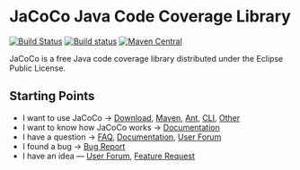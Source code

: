 JaCoCo Java Code Coverage Library
=================================

[![Build Status](https://dev.azure.com/jacoco-org/JaCoCo/_apis/build/status/JaCoCo?branchName=master)](https://dev.azure.com/jacoco-org/JaCoCo/_build/latest?definitionId=1&branchName=master)
[![Build status](https://ci.appveyor.com/api/projects/status/g28egytv4tb898d7/branch/master?svg=true)](https://ci.appveyor.com/project/JaCoCo/jacoco/branch/master)
[![Maven Central](https://img.shields.io/maven-central/v/org.jacoco/jacoco.svg)](http://search.maven.org/#search|ga|1|g%3Aorg.jacoco)

JaCoCo is a free Java code coverage library distributed under the Eclipse Public
License.

## Starting Points

*   I want to use JaCoCo → [Download](https://www.jacoco.org/jacoco/), [Maven](https://www.jacoco.org/jacoco/trunk/doc/maven.html), [Ant](https://www.jacoco.org/jacoco/trunk/doc/ant.html), [CLI](https://www.jacoco.org/jacoco/trunk/doc/cli.html), [Other](https://www.jacoco.org/jacoco/trunk/doc/integrations.html)
*   I want to know how JaCoCo works → [Documentation](http://www.jacoco.org/jacoco/trunk/doc/)
*   I have a question → [FAQ](http://www.jacoco.org/jacoco/trunk/doc/faq.html), [Documentation](http://www.jacoco.org/jacoco/trunk/doc/), [User Forum](https://groups.google.com/forum/?fromgroups=#!forum/jacoco)
*   I found a bug → [Bug Report](https://github.com/jacoco/jacoco/issues/new/choose)
*   I have an idea — [User Forum](https://groups.google.com/forum/?fromgroups=#!forum/jacoco), [Feature Request](https://github.com/jacoco/jacoco/issues/new/choose)
